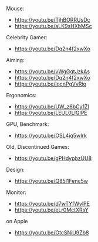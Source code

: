Mouse:
- https://youtu.be/TjhBORRUsDc
- https://youtu.be/aLK9sHXbMSc

Celebrity Gamer:
- https://youtu.be/Dq2n4f2xwXo

Aiming:
- https://youtu.be/vWgGqtJzkAs
- https://youtu.be/Dq2n4f2xwXo
- https://youtu.be/locnPgVvRio

Ergonomics:
- https://youtu.be/UW_z6bCy1ZI
- https://youtu.be/LEUL0LIGIPE

GPU, Benchmark:
- https://youtu.be/OSL4iq5wIrk

Old, Discontinued Games:
- https://youtu.be/gPHdypbzUU8

Design:
- https://youtu.be/Q85l1Fenc5w

Monitor:
- https://youtu.be/d7wTYfWvlPE
- https://youtu.be/eLr0MctXRsY

on Apple
- https://youtu.be/OtcSNiU9Zb8
